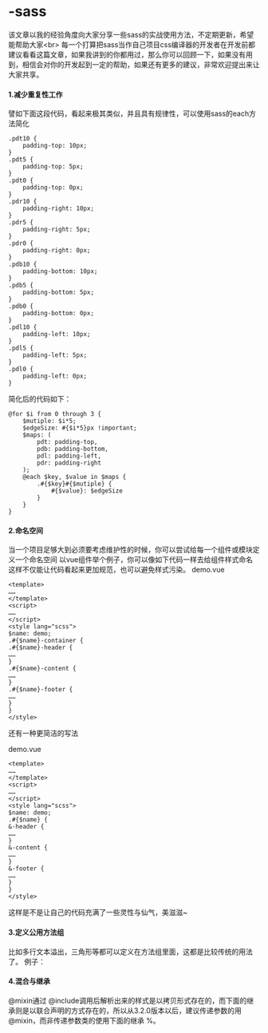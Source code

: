# -sass
该文章以我的经验角度向大家分享一些sass的实战使用方法，不定期更新，希望能帮助大家\<br> 
    每一个打算把sass当作自己项目css编译器的开发者在开发前都建议看看这篇文章，如果我讲到的你都用过，那么你可以回顾一下，如果没有用到，相信会对你的开发起到一定的帮助，如果还有更多的建议，非常欢迎提出来让大家共享。

#### 1.减少重复性工作

譬如下面这段代码，看起来极其类似，并且具有规律性，可以使用sass的each方法简化
```
.pdt10 {
    padding-top: 10px;
}
.pdt5 {
    padding-top: 5px;
}
.pdt0 {
    padding-top: 0px;
}
.pdr10 {
    padding-right: 10px;
}
.pdr5 {
    padding-right: 5px;
}
.pdr0 {
    padding-right: 0px;
}
.pdb10 {
    padding-bottom: 10px;
}
.pdb5 {
    padding-bottom: 5px;
}
.pdb0 {
    padding-bottom: 0px;
}
.pdl10 {
    padding-left: 10px;
}
.pdl5 {
    padding-left: 5px;
}
.pdl0 {
    padding-left: 0px;
}
```
简化后的代码如下：
```
@for $i from 0 through 3 {
    $mutiple: $i*5;
    $edgeSize: #{$i*5}px !important;
    $maps: (
        pdt: padding-top, 
        pdb: padding-bottom,
        pdl: padding-left,
        pdr: padding-right
    );
    @each $key, $value in $maps {
        .#{$key}#{$mutiple} {
            #{$value}: $edgeSize
        }
    }
}
```
#### 2.命名空间
当一个项目足够大到必须要考虑维护性的时候，你可以尝试给每一个组件或模块定义一个命名空间
以vue组件举个例子，你可以像如下代码一样去给组件样式命名
这样不仅能让代码看起来更加规范，也可以避免样式污染。
demo.vue
```
<template>
……
</template>
<script>
……
</script>
<style lang="scss">
$name: demo;
.#{$name}-container {
.#{$name}-header {
……
}
.#{$name}-content {
……
}
.#{$name}-footer {
……
}
}
</style>
```
还有一种更简洁的写法

demo.vue
```
<template>
……
</template>
<script>
……
</script>
<style lang="scss">
$name: demo;
.#{$name} {
&-header {
……
}
&-content {
……
}
&-footer {
……
}
}
</style>
```
这样是不是让自己的代码充满了一些灵性与仙气，美滋滋~

#### 3.定义公用方法组
比如多行文本溢出，三角形等都可以定义在方法组里面，这都是比较传统的用法了。
例子：


#### 4.混合与继承
@mixin通过 @include调用后解析出来的样式是以拷贝形式存在的，而下面的继承则是以联合声明的方式存在的，所以从3.2.0版本以后，建议传递参数的用 @mixin，而非传递参数类的使用下面的继承 %。

